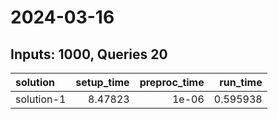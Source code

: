 # 2024-03-16

## Inputs: 1000, Queries 20

| solution   |   setup_time |   preproc_time |   run_time |
|:-----------|-------------:|---------------:|-----------:|
| solution-1 |      8.47823 |          1e-06 |   0.595938 |